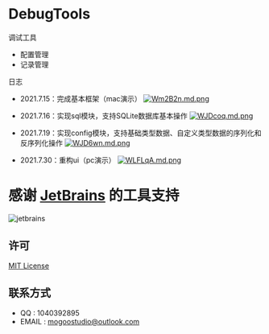 # DebugTools
 调试工具

- 配置管理
- 记录管理

 日志

- 2021.7.15：完成基本框架（mac演示）
[![Wm2B2n.md.png](https://z3.ax1x.com/2021/07/15/Wm2B2n.md.png)](https://imgtu.com/i/Wm2B2n)

- 2021.7.16：实现sql模块，支持SQLite数据库基本操作
[![WJDcoq.md.png](https://z3.ax1x.com/2021/07/19/WJDcoq.md.png)](https://imgtu.com/i/WJDcoq)

- 2021.7.19：实现config模块，支持基础类型数据、自定义类型数据的序列化和反序列化操作
[![WJD6wn.md.png](https://z3.ax1x.com/2021/07/19/WJD6wn.md.png)](https://imgtu.com/i/WJD6wn)

- 2021.7.30：重构ui（pc演示）
[![WLFLqA.md.png](https://z3.ax1x.com/2021/07/30/WLFLqA.md.png)](https://imgtu.com/i/WLFLqA)

# 感谢 [JetBrains](https://www.jetbrains.com/shop/eform/opensource) 的工具支持
![jetbrains](https://user-images.githubusercontent.com/3353611/119081825-6b381980-ba2f-11eb-85cc-002b466526ba.png)

## 许可
[MIT License](https://github.com/MogooStudio/MogooPy/blob/master/LICENSE)

## 联系方式
- QQ : 1040392895 
- EMAIL : mogoostudio@outlook.com 